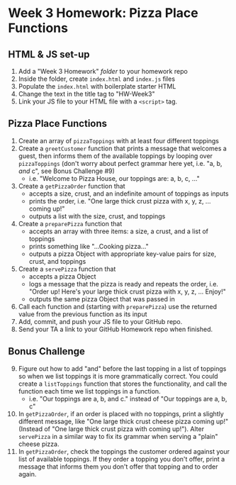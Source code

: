 # Week 3 Homework: Pizza Place Functions

## HTML & JS set-up
1. Add a "Week 3 Homework" _folder_ to your homework repo
2. Inside the folder, create `index.html` and `index.js` files
3. Populate the `index.html` with boilerplate starter HTML
4. Change the text in the title tag to "HW-Week3"
5. Link your JS file to your HTML file with a `<script>` tag.

## Pizza Place Functions
1. Create an array of `pizzaToppings` with at least four different toppings
2. Create a `greetCustomer` function that prints a message that welcomes a guest, then informs them of the available toppings by looping over `pizzaToppings` (don't worry about perfect grammar here yet, i.e. "a, b, _and_ c", see Bonus Challenge #9)
   - i.e. "Welcome to Pizza House, our toppings are: a, b, c, ..."
3. Create a `getPizzaOrder` function that
   - accepts a size, crust, and an indefinite amount of toppings as inputs
   - prints the order, i.e. "One large thick crust pizza with x, y, z, ... coming up!"
   - outputs a list with the size, crust, and toppings
4. Create a `preparePizza` function that
   - accepts an array with three items: a size, a crust, and a list of toppings
   - prints something like "...Cooking pizza..."
   - outputs a pizza Object with appropriate key-value pairs for size, crust, and toppings
5. Create a `servePizza` function that
   - accepts a pizza Object
   - logs a message that the pizza is ready and repeats the order, i.e. "Order up! Here's your large thick crust pizza with x, y, z, ... Enjoy!"
   - outputs the same pizza Object that was passed in
6. Call each function and (starting with `preparePizza`) use the returned value from the previous function as its input
7. Add, commit, and push your JS file to your GitHub repo.
8. Send your TA a link to your GitHub Homework repo when finished.

## Bonus Challenge
9. Figure out how to add "and" before the last topping in a list of toppings so when we list toppings it is more grammatically correct. You could create a `listToppings` function that stores the functionality, and call the function each time we list toppings in a function.
   - i.e. "Our toppings are a, b, and c." instead of "Our toppings are a, b, c"
10. In `getPizzaOrder`, if an order is placed with no toppings, print a slightly different message, like "One large thick crust cheese pizza coming up!" (Instead of "One large thick crust pizza with coming up!"). Alter `servePizza` in a similar way to fix its grammar when serving a "plain" cheese pizza.
11. In `getPizzaOrder`, check the toppings the customer ordered against your list of available toppings. If they order a topping you don't offer, print a message that informs them you don't offer that topping and to order again.
